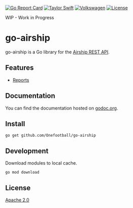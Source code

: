 [![Go Report Card](https://goreportcard.com/badge/github.com/Onefootball/go-airship)](https://goreportcard.com/report/github.com/Onefootball/go-airship)
[![Taylor Swift](https://img.shields.io/badge/secured%20by-taylor%20swift-brightgreen.svg)](https://twitter.com/SwiftOnSecurity)
[![Volkswagen](https://auchenberg.github.io/volkswagen/volkswargen_ci.svg?v=1)](https://github.com/auchenberg/volkswagen)
[![License](https://img.shields.io/badge/License-Apache%202.0-blue.svg)](https://opensource.org/licenses/Apache-2.0)

WIP - Work in Progress

# go-airship

go-airship is a Go library for the [Airship REST API](https://docs.airship.com/api/ua/#introduction).

## Features

* [Reports](/reports.go)

## Documentation

You can find the documentation hosted on [godoc.org](https://godoc.org/github.com/Onefootball/go-airship).

## Install

```
go get github.com/Onefootball/go-airship
```

## Development

Download modules to local cache.

```
go mod download
```

## License
[Apache 2.0](/LICENSE)
